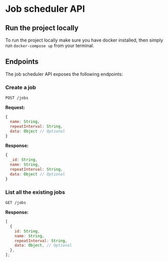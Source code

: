 # Job scheduler API

## Run the project locally

To run the project locally make sure you have docker installed, then simply run `docker-compose up` from your terminal.

## Endpoints

The job scheduler API exposes the following endpoints:

### Create a job

`POST /jobs`

**Request:**

```js
{
  name: String,
  repeatInterval: String,
  data: Object // Optional
}
```

**Response:**

```js
{
  _id: String,
  name: String,
  repeatInterval: String,
  data: Object // Optional
}

```

### List all the existing jobs

`GET /jobs`

**Response:**

```js
[
  {
    id: String,
    name: String,
    repeatInterval: String,
    data: Object, // Optional
  },
];
```
